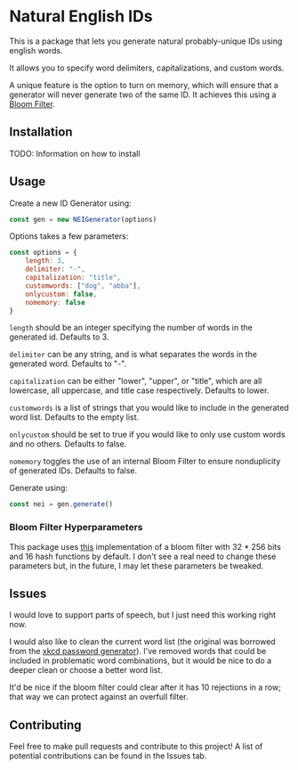 # Natural English IDs

This is a package that lets you generate natural probably-unique IDs using english words.

It allows you to specify word delimiters, capitalizations, and custom words.

A unique feature is the option to turn on memory, which will ensure that a generator will never generate two of the same ID. It achieves this using a [Bloom Filter](https://llimllib.github.io/bloomfilter-tutorial/).

## Installation

TODO: Information on how to install

## Usage

Create a new ID Generator using:
```js
const gen = new NEIGenerator(options)
```


Options takes a few parameters:
```js
const options = {
    length: 3,
    delimiter: "-",
    capitalization: "title",
    customwords: ["dog", "abba"],
    onlycustom: false,
    nomemory: false
}
```

`length` should be an integer specifying the number of words in the generated id. Defaults to 3.

`delimiter` can be any string, and is what separates the words in the generated word. Defaults to "-".

`capitalization` can be either "lower", "upper", or "title", which are all lowercase, all uppercase, and title case respectively. Defaults to lower.

`customwords` is a list of strings that you would like to include in the generated word list. Defaults to the empty list.

`onlycustom` should be set to true if you would like to only use custom words and no others. Defaults to false.

`nomemory` toggles the use of an internal Bloom Filter to ensure nonduplicity of generated IDs. Defaults to false.


Generate using:
```js
const nei = gen.generate()
```


### Bloom Filter Hyperparameters

This package uses [this](https://www.npmjs.com/package/bloomfilter) implementation of a bloom filter with 32 * 256 bits and 16 hash functions by default. I don't see a real need to change these parameters but, in the future, I may let these parameters be tweaked.


## Issues

I would love to support parts of speech, but I just need this working right now.

I would also like to clean the current word list (the original was borrowed from the [xkcd password generator](https://xkpasswd.net/s/)). I've removed words that could be included in problematic word combinations, but it would be nice to do a deeper clean or choose a better word list.

It'd be nice if the bloom filter could clear after it has 10 rejections in a row; that way we can protect against an overfull filter.

## Contributing

Feel free to make pull requests and contribute to this project! A list of potential contributions can be found in the Issues tab. 
